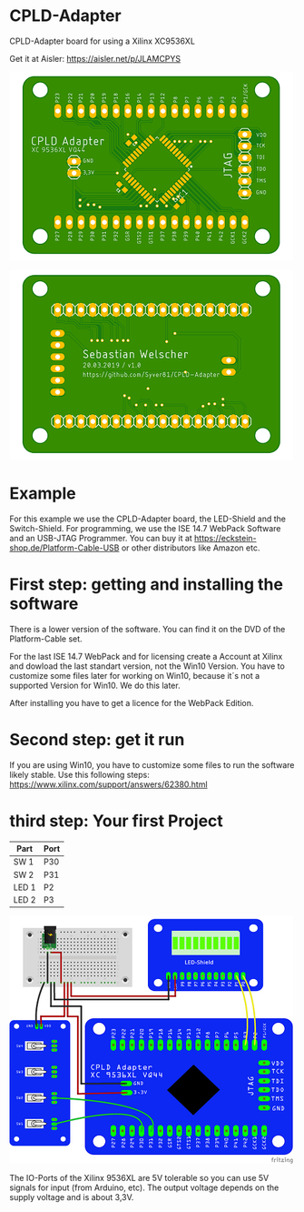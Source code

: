 # CPLD-Adapter

CPLD-Adapter board for using a Xilinx XC9536XL

Get it at Aisler: https://aisler.net/p/JLAMCPYS

![Top-View](images/CPLD_Adapter_top.png) 

![Bottom-View](images/CPLD_Adapter_bottom.png)



# Example

For this example we use the CPLD-Adapter board, the LED-Shield and the Switch-Shield.
For programming, we use the ISE 14.7 WebPack Software and an USB-JTAG Programmer.
You can buy it at https://eckstein-shop.de/Platform-Cable-USB or other distributors like Amazon etc.

# First step: getting and installing the software

There is a lower version of the software. You can find it on the DVD of the Platform-Cable set.

For the last ISE 14.7 WebPack and for licensing create a Account at Xilinx and dowload the last standart version, not the Win10 Version.
You have to customize some files later for working on Win10, because it´s not a supported Version for Win10. 
We do this later.

After installing you have to get a licence for the WebPack Edition.

# Second step: get it run

If you are using Win10, you have to customize some files to run the software likely stable.
Use this following steps: https://www.xilinx.com/support/answers/62380.html

# third step: Your first Project

| Part  | Port |
|------ |------|
| SW 1  | P30  |
| SW 2  | P31  |
| LED 1 | P2   |
| LED 2 | P3   |


![](images/Sketch.png)

The IO-Ports of the Xilinx 9536XL are 5V tolerable so you can use 5V signals for input (from Arduino, etc). 
The output voltage depends on the supply voltage and is about 3,3V. 

